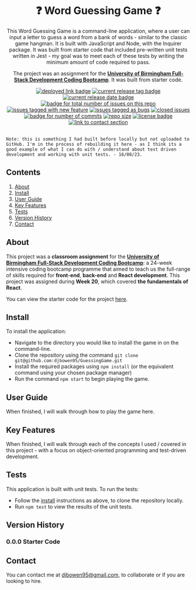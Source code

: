 <h1 align="center"> ❓ Word Guessing Game ❓ </h1>
<div align="center">
  <p>This Word Guessing Game is a command-line application, where a user can input a letter to guess a word from a bank of words - similar to the classic game hangman. It is built with JavaScript and Node, with the Inquirer package. It was built from starter code that included pre-written unit tests written in Jest - my goal was to meet each of these tests by writing the minimum amount of code required to pass.</p>
  <p>The project was an assignment for the <a href="https://gist.github.com/djbowen95/2846640d520a16165b9b23db2d9e0926"><strong>University of Birmingham Full-Stack Development Coding Bootcamp</strong></a>. It was built from starter code.</p>  
  <a href="#install"><img src="https://img.shields.io/badge/Install%20instructions%20-008CFF?style=flat-square" alt="deployed link badge"></a>
  <a href="https://github.com/djbowen95/GuessingGame/releases/latest"><img src="https://img.shields.io/github/v/release/djbowen95/GuessingGame?style=flat-square&color=FDA325" alt="current release tag badge"></a>
  <a href="https://github.com/djbowen95/GuessingGame/releases/latest"><img src="https://img.shields.io/github/release-date/djbowen95/GuessingGame?style=flat-square&color=FDA325" alt="current release date badge"></a>
  <br/>
  <a href="https://github.com/djbowen95/GuessingGame/issues"><img src="https://img.shields.io/github/issues/djbowen95/GuessingGame?style=flat-square&color=E5E5E5" alt="badge for total number of issues on this repo"></a>
  <a href="https://github.com/djbowen95/GuessingGame/issues?q=is%3Aissue+is%3Aopen+label%3A%22new+feature%22"><img src="https://img.shields.io/github/issues/djbowen95/GuessingGame/new%20feature?style=flat-square&label=enhancements&color=b8dcff" alt="issues tagged with new feature"></a>
  <a href="https://github.com/djbowen95/GuessingGame/issues?q=is%3Aissue+is%3Aopen+label%3Abug"><img src="https://img.shields.io/github/issues/djbowen95/GuessingGame/bug?style=flat-square&label=bugs&color=fedfb1" alt="issues tagged as bugs"></a>
  <a href="https://github.com/djbowen95/GuessingGame/issues?q=is%3Aissue+label%3Abug+is%3Aclosed"><img src="https://img.shields.io/github/issues-closed/djbowen95/GuessingGame?style=flat-square&color=8E8E8E" alt="closed issues"></a>
  <br/>
  <a href="https://github.com/djbowen95/GuessingGame/commits/main"><img src="https://img.shields.io/github/commit-activity/t/djbowen95/GuessingGame?style=flat-square&color=1348ba" alt="badge for number of commits"></a>
  <a href="https://github.com/djbowen95/GuessingGame/pulse"><img src="https://img.shields.io/github/repo-size/djbowen95/GuessingGame?style=flat-square&color=E5E5E5" alt="repo size"></a>
  <a href="https://github.com/djbowen95/GuessingGame/blob/main/LICENSE"><img src="https://img.shields.io/github/license/djbowen95/GuessingGame?style=flat-square&color=00df54" alt="license badge"></a>
  <a href="#contact"><img src="https://img.shields.io/badge/Contact!%20-1348ba?style=flat-square" alt="link to contact section"></a>
  <br/> <br/>
</div>

  `Note: this is something I had built before locally but not uploaded to GitHub. I'm in the process of rebuilding it here - as I think its a good example of what I can do with / understand about test driven development and working with unit tests. - 16/08/23.`
  

## Contents
1. [About](#about)
2. [Install](#install)
3. [User Guide](#user-guide)
4. [Key Features](#key-features)
5. [Tests](#tests)
4. [Version History](#version-history)
5. [Contact](#contact)

## About
This project was a <strong>classroom assignment</strong> for the <strong>[University of Birmingham Full-Stack Development Coding Bootcamp](https://gist.github.com/djbowen95/2846640d520a16165b9b23db2d9e0926)</strong>: a 24-week intensive coding bootcamp programme that aimed to teach us the full-range of skills required for <strong>front-end</strong>, <strong>back-end</strong> and <strong>React development</strong>. This project was assigned during <strong>Week 20</strong>, which covered <strong>the fundamentals of React</strong>.

You can view the starter code for the project [here](https://github.com/djbowen95/GuessingGame/blob/main/docs/BRIEF.md).

## Install
To install the application:
 - Navigate to the directory you would like to install the game in on the command-line.
 - Clone the repository using the command `git clone git@github.com:djbowen95/GuessingGame.git`
 - Install the required packages using `npm install` (or the equivalent command using your chosen package manager)
 - Run the command `npm start` to begin playing the game.
## User Guide
When finished, I will walk through how to play the game here.

## Key Features
When finished, I will walk through each of the concepts I used / covered in this project - with a focus on object-oriented programming and test-driven development.

## Tests
This application is built with unit tests. To run the tests:
 - Follow the [install](#install) instructions as above, to clone the repository locally.
 - Run `npm test` to view the results of the unit tests.

## Version History
### 0.0.0 Starter Code

## Contact
You can contact me at djbowen95@gmail.com, to collaborate or if you are looking to hire.
